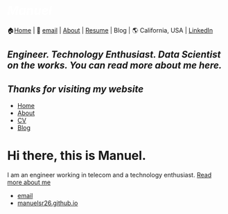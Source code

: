 #  *<span style="color:white">Manuel  </span>*

🏠[Home](https://manuelsr26.github.io/) | 📧 [email](mailto:manuel.isr@outlook.com) | [About](https://manuelsr26.github.io/about) | [Resume](https://manuelsr26.github.io/cv) | Blog | 🌎 California, USA | [LinkedIn](https://www.linkedin.com/in/manuel-silva-ramirez/)

## *Engineer. Technology Enthusiast. Data Scientist on the works. You can read more about me here.*
## *Thanks for visiting my website*


<html>
	<body>
		<nav>
    		<ul>
        		<li><a href="/">Home</a></li>
	        	<li><a href="/about">About</a></li>
        		<li><a href="/cv">CV</a></li>
        		<li><a href="/blog">Blog</a></li>
    		</ul>
		</nav>
		<div class="container">
    		<div class="blurb">
        		<h1>Hi there, this is Manuel.</h1>
				<p> I am an engineer working in telecom and a technology enthusiast. <a href="/about">Read more about me</a></p>
    		</div><!-- /.blurb -->
		</div><!-- /.container -->
		<footer>
    		<ul>
        		<li><a href="mailto:manuel.isr@outlook.com">email</a></li>
        		<li><a href="https://manuelsr26.github.io/">manuelsr26.github.io</a></li>
			</ul>
		</footer>
	</body>
</html>
